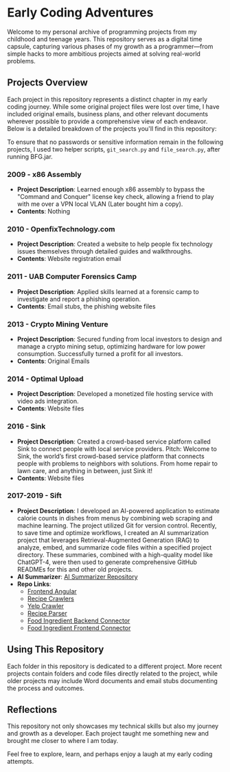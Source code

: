 # Early Coding Adventures

Welcome to my personal archive of programming projects from my childhood and teenage years. This repository serves as a digital time capsule, capturing various phases of my growth as a programmer—from simple hacks to more ambitious projects aimed at solving real-world problems.

## Projects Overview

Each project in this repository represents a distinct chapter in my early coding journey. While some original project files were lost over time, I have included original emails, business plans, and other relevant documents wherever possible to provide a comprehensive view of each endeavor. Below is a detailed breakdown of the projects you'll find in this repository:

To ensure that no passwords or sensitive information remain in the following projects, I used two helper scripts, `git_search.py` and `file_search.py`, after running BFG.jar. 

### 2009 - x86 Assembly
- **Project Description**: Learned enough x86 assembly to bypass the "Command and Conquer" license key check, allowing a friend to play with me over a VPN local VLAN (Later bought him a copy). 
- **Contents**: Nothing

### 2010 - OpenfixTechnology.com
- **Project Description**: Created a website to help people fix technology issues themselves through detailed guides and walkthroughs.
- **Contents**: Website registration email

### 2011 - UAB Computer Forensics Camp
- **Project Description**: Applied skills learned at a forensic camp to investigate and report a phishing operation.
- **Contents**: Email stubs, the phishing website files

### 2013 - Crypto Mining Venture
- **Project Description**: Secured funding from local investors to design and manage a crypto mining setup, optimizing hardware for low power consumption. Successfully turned a profit for all investors.
- **Contents**: Original Emails

### 2014 - Optimal Upload
- **Project Description**: Developed a monetized file hosting service with video ads integration. 
- **Contents**: Website files

### 2016 - Sink
- **Project Description**: Created a crowd-based service platform called Sink to connect people with local service providers. Pitch: Welcome to Sink, the world’s first crowd-based service platform that connects people with problems to neighbors with solutions. From home repair to lawn care, and anything in between, just Sink it! 
- **Contents**: Website files

### 2017-2019 - Sift
- **Project Description**: I developed an AI-powered application to estimate calorie counts in dishes from menus by combining web scraping and machine learning. The project utilized Git for version control. Recently, to save time and optimize workflows, I created an AI summarization project that leverages Retrieval-Augmented Generation (RAG) to analyze, embed, and summarize code files within a specified project directory. These summaries, combined with a high-quality model like ChatGPT-4, were then used to generate comprehensive GitHub READMEs for this and other old projects.
- **AI Summarizer**: [AI Summarizer Repository](https://github.com/tefreeman/ai_summarizer)
- **Repo Links**:
  - [Frontend Angular](https://github.com/tefreeman/foodApp/tree/frontEndApi)
  - [Recipe Crawlers](https://github.com/tefreeman/opencrawl)
  - [Yelp Crawler](https://github.com/tefreeman/ycrawl)
  - [Recipe Parser](https://github.com/tefreeman/recipe_parser)
  - [Food Ingredient Backend Connector](https://github.com/tefreeman/food_connector)
  - [Food Ingredient Frontend Connector](https://github.com/tefreeman/connector-front/tree/master)

## Using This Repository

Each folder in this repository is dedicated to a different project. More recent projects contain folders and code files directly related to the project, while older projects may include Word documents and email stubs documenting the process and outcomes.

## Reflections

This repository not only showcases my technical skills but also my journey and growth as a developer. Each project taught me something new and brought me closer to where I am today.

Feel free to explore, learn, and perhaps enjoy a laugh at my early coding attempts.
